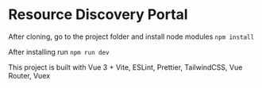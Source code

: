 # Resource Discovery Portal

After cloning, go to the project folder and install node modules
`npm install`

After installing run
`npm run dev`

This project is built with Vue 3 + Vite, ESLint, Prettier, TailwindCSS, Vue Router, Vuex
